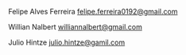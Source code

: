 Felipe Alves Ferreira <felipe.ferreira0192@gmail.com>

Willian Nalbert <williannalbert@gmail.com>

Julio Hintze <julio.hintze@gamil.com>